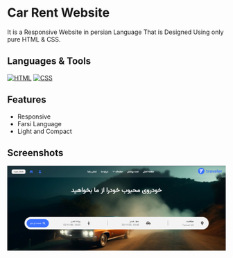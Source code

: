 
# Car Rent Website

It is a Responsive Website in persian Language That is Designed Using only pure HTML & CSS.


## Languages & Tools


[![HTML](https://img.shields.io/badge/HTML5-E34F26?style=for-the-badge&logo=html5&logoColor=white)](https://www.w3schools.com/html/) 
[![CSS](https://img.shields.io/badge/CSS3-1572B6?style=for-the-badge&logo=css3&logoColor=white)](https://www.w3schools.com/css/)



## Features

- Responsive
- Farsi Language
- Light and Compact

## Screenshots

![App Screenshot](https://github.com/RezaSoofian/Persian-RentCar-website/blob/master/assets/imgs/RM.1.png)
